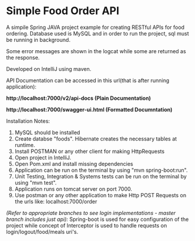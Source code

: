 # Simple Food Order API

A simpile Spring JAVA project example for creating RESTful APIs for food ordering.
Database used is MySQL and in order to run the project, sql must be running in background.

Some error messages are shown in the logcat while some are returned as the response.

Developed on IntelliJ using maven.

API Documentation can be accessed in this url(that is after running application):

**http://localhost:7000/v2/api-docs (Plain Documentation)**

**http://localhost:7000/swagger-ui.html (Formatted Documntation)**

Installation Notes:

1. MySQL should be installed
2. Create databse "foods". Hibernate creates the necessary tables at runtime.
3. Install POSTMAN or any other client for making HttpRequests
4. Open project in IntelliJ.
5. Open Pom.xml and install missing dependencies
6. Application can be run on the terminal by using "mvn spring-boot:run".
7. Unit Testing, Integration & Systems tests can be run on the terminal by using "mvn test".
8. Application runs on tomcat server on port 7000.
9. Use postman or any other application to make Http POST Requests on the urls like: localhost:7000/order


_(Refer to appropriate branches to see login implementations - master branch includes just api):_
Spring-boot is used for easy configuration of the project while concept of Interceptor is used to handle requests on login/logout/food/meals uri's.
